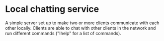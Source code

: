 # Local chatting service
 A simple server set up to make two or more clients communicate with each other locally. Clients are able to chat with other clients in the network and run different commands ("!help" for a list of commands).
